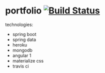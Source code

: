 # portfolio [![Build Status](https://travis-ci.org/omwan/portfolio.svg?branch=master)](https://travis-ci.org/omwan/portfolio)

technologies:
- spring boot
- spring data
- heroku
- mongodb
- angular 1
- materialize css
- travis ci
